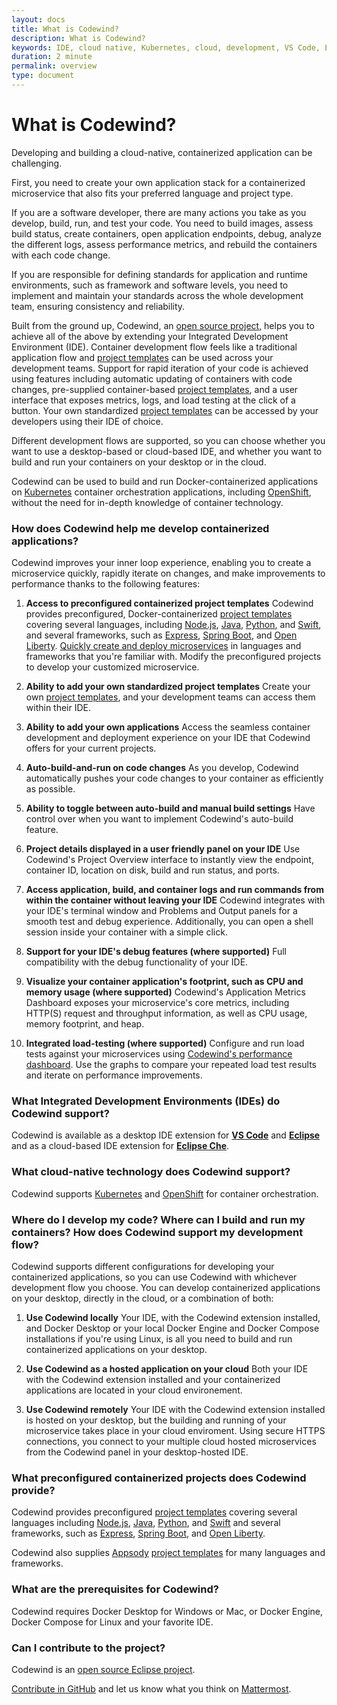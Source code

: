 ```yaml
---
layout: docs
title: What is Codewind?
description: What is Codewind?
keywords: IDE, cloud native, Kubernetes, cloud, development, VS Code, Eclipse, Eclipse Che, templates, local, remote, hosted, overview, prerequisites
duration: 2 minute
permalink: overview
type: document
---
```


# What is Codewind?

Developing and building a cloud-native, containerized application can be challenging. 

First, you need to create your own application stack for a containerized microservice that also fits your preferred language and project type.

If you are a software developer, there are many actions you take as you develop, build, run, and test your code. You need to build images, assess build status, create containers, open application endpoints, debug, analyze the different logs, assess performance metrics, and rebuild the containers with each code change.

If you are responsible for defining standards for application and runtime environments, such as framework and software levels, you need to implement and maintain your standards across the whole development team, ensuring consistency and reliability. 

Built from the ground up, Codewind, an [open source project](https://github.com/eclipse/codewind), helps you to achieve all of the above by extending your Integrated Development Environment (IDE). Container development flow feels like a traditional application flow and [project templates](workingwithtemplates.html) can be used across your development teams. Support for rapid iteration of your code is achieved using features including automatic updating of containers with code changes, pre-supplied container-based [project templates](workingwithtemplates.html), and a user interface that exposes metrics, logs, and load testing at the click of a button. Your own standardized [project templates](workingwithtemplates.html) can be accessed by your developers using their IDE of choice.

Different development flows are supported, so you can choose whether you want to use a desktop-based or cloud-based IDE, and whether you want to build and run your containers on your desktop or in the cloud.

Codewind can be used to build and run Docker-containerized applications on [Kubernetes](https://kubernetes.io/) container orchestration applications, including [OpenShift](https://www.openshift.com/), without the need for in-depth knowledge of container technology.

### How does Codewind help me develop containerized applications?
Codewind improves your inner loop experience, enabling you to create a microservice quickly, rapidly iterate on changes, and make improvements to performance thanks to the following features:

1. **Access to preconfigured containerized project templates** Codewind provides preconfigured, Docker-containerized [project templates](workingwithtemplates.html) covering several languages, including [Node.js](https://nodejs.dev/), [Java](https://www.java.com/), [Python](https://www.python.org/), and [Swift](https://swift.org/), and several frameworks, such as [Express](https://expressjs.com/), [Spring Boot](https://spring.io/projects/spring-boot), and [Open Liberty](https://openliberty.io/). [Quickly create and deploy microservices](https://www.youtube.com/watch?v=zKMggp10gq4&t=12s) in languages and frameworks that you're familiar with. Modify the preconfigured projects to develop your customized microservice.

2. **Ability to add your own standardized project templates** Create your own [project templates](workingwithtemplates.html), and your development teams can access them within their IDE. 

3. **Ability to add your own applications** Access the seamless container development and deployment experience on your IDE that Codewind offers for your current projects.

4. **Auto-build-and-run on code changes** As you develop, Codewind automatically pushes your code changes to your container as efficiently as possible.

5. **Ability to toggle between auto-build and manual build settings** Have control over when you want to implement Codewind's auto-build feature.

6. **Project details displayed in a user friendly panel on your IDE** Use Codewind's Project Overview interface to instantly view the endpoint, container ID, location on disk, build and run status, and ports.

7. **Access application, build, and container logs and run commands from within the container without leaving your IDE** Codewind integrates with your IDE's terminal window and Problems and Output panels for a smooth test and debug experience. Additionally, you can open a shell session inside your container with a simple click.

8. **Support for your IDE's debug features (where supported)** Full compatibility with the debug functionality of your IDE.

9. **Visualize your container application's footprint, such as CPU and memory usage (where supported)** Codewind's Application Metrics Dashboard exposes your microservice's core metrics, including HTTP(S) request and throughput information, as well as CPU usage, memory footprint, and heap.

10. **Integrated load-testing (where supported)** Configure and run load tests against your microservices using [Codewind's performance dashboard](https://www.youtube.com/watch?v=nfJt3f5TUvc). Use the graphs to compare your repeated load test results and iterate on performance improvements.

### What Integrated Development Environments (IDEs) do Codewind support?

Codewind is available as a desktop IDE extension for [**VS Code**](https://marketplace.visualstudio.com/items?itemName=IBM.codewind) and [**Eclipse**](https://marketplace.eclipse.org/content/codewind) and as a cloud-based IDE extension for [**Eclipse Che**](https://www.eclipse.org/codewind/che-installinfo.html).

### What cloud-native technology does Codewind support?
Codewind supports [Kubernetes](https://kubernetes.io/) and [OpenShift](https://www.openshift.com/) for container orchestration. 

### Where do I develop my code? Where can I build and run my containers? How does Codewind support my development flow?
Codewind supports different configurations for developing your containerized applications, so you can use Codewind with whichever development flow you choose. You can develop containerized applications on your desktop, directly in the cloud, or a combination of both:

1. **Use Codewind locally** Your IDE, with the Codewind extension installed, and Docker Desktop or your local Docker Engine and Docker Compose installations if you're using Linux, is all you need to build and run containerized applications on your desktop.

2. **Use Codewind as a hosted application on your cloud** Both your IDE with the Codewind extension installed and your containerized applications are located in your cloud environement.

3. **Use Codewind remotely** Your IDE with the Codewind extension installed is hosted on your desktop, but the building and running of your microservice takes place in your cloud enviroment. Using secure HTTPS connections, you connect to your multiple cloud hosted microservices from the Codewind panel in your desktop-hosted IDE.

### What preconfigured containerized projects does Codewind provide?
Codewind provides preconfigured [project templates](workingwithtemplates.html) covering several languages including [Node.js](https://nodejs.dev/), [Java](https://www.java.com/), [Python](https://www.python.org/), and [Swift](https://swift.org/) and several frameworks, such as [Express](https://expressjs.com/), [Spring Boot](https://spring.io/projects/spring-boot), and [Open Liberty](https://openliberty.io/).
 
Codewind also supplies [Appsody](https://appsody.dev/) [project templates](workingwithtemplates.html) for many languages and frameworks. 

### What are the prerequisites for Codewind?
Codewind requires Docker Desktop for Windows or Mac, or Docker Engine, Docker Compose for Linux and your favorite IDE.

### Can I contribute to the project?
Codewind is an [open source Eclipse project](https://github.com/eclipse/codewind). 

[Contribute in GitHub](https://github.com/eclipse/codewind) and let us know what you think on [Mattermost](https://mattermost.eclipse.org/eclipse/channels/eclipse-codewind).

